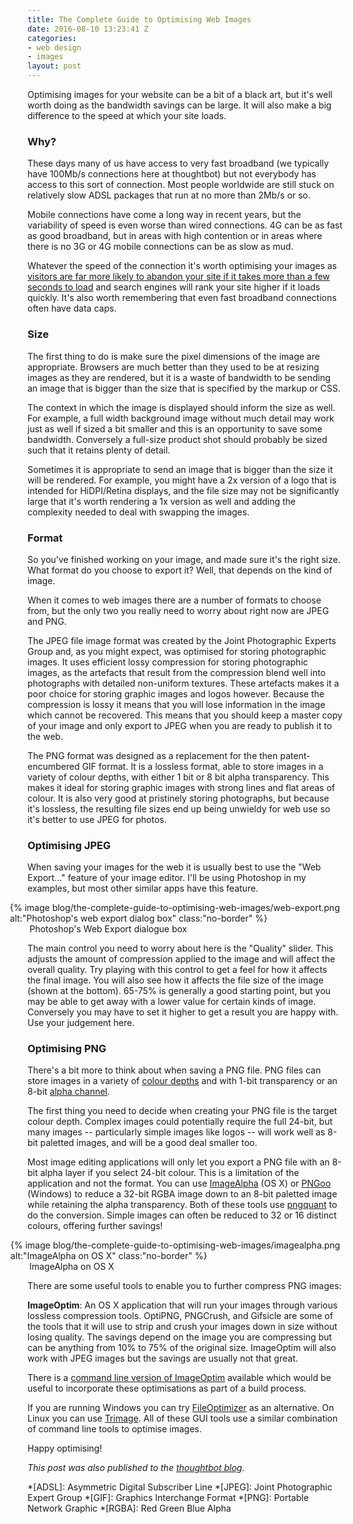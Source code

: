 ```yaml
---
title: The Complete Guide to Optimising Web Images
date: 2016-08-10 13:23:41 Z
categories:
- web design
- images
layout: post
---
```


Optimising images for your website can be a bit of a black art, but it's well worth doing as the bandwidth savings can be large. It will also make a big difference to the speed at which your site loads.

### Why?

These days many of us have access to very fast broadband (we typically have 100Mb/s connections here at thoughtbot) but not everybody has access to this sort of connection. Most people worldwide are still stuck on relatively slow ADSL packages that run at no more than 2Mb/s or so.

Mobile connections have come a long way in recent years, but the variability of speed is even worse than wired connections. 4G can be as fast as good broadband, but in areas with high contention or in areas where there is no 3G or 4G mobile connections can be as slow as mud.

Whatever the speed of the connection it's worth optimising your images as [visitors are far more likely to abandon your site if it takes more than a few seconds to load](https://www.nngroup.com/articles/website-response-times/) and search engines will rank your site higher if it loads quickly. It's also worth remembering that even fast broadband connections often have data caps.

<!-- more -->

### Size

The first thing to do is make sure the pixel dimensions of the image are appropriate. Browsers are much better than they used to be at resizing images as they are rendered, but it is a waste of bandwidth to be sending an image that is bigger than the size that is specified by the markup or CSS.

The context in which the image is displayed should inform the size as well. For example, a full width background image without much detail may work just as well if sized a bit smaller and this is an opportunity to save some bandwidth. Conversely a full-size product shot should probably be sized such that it retains plenty of detail.

Sometimes it is appropriate to send an image that is bigger than the size it will be rendered. For example, you might have a 2x version of a logo that is intended for HiDPI/Retina displays, and the file size may not be significantly large that it's worth rendering a 1x version as well and adding the complexity needed to deal with swapping the images.

### Format

So you've finished working on your image, and made sure it's the right size. What format do you choose to export it? Well, that depends on the kind of image.

When it comes to web images there are a number of formats to choose from, but the only two you really need to worry about right now are JPEG and PNG.

The JPEG file image format was created by the Joint Photographic Experts Group and, as you might expect, was optimised for storing photographic images. It uses efficient lossy compression for storing photographic images, as the artefacts that result from the compression blend well into photographs with detailed non-uniform textures. These artefacts makes it a poor choice for storing graphic images and logos however. Because the compression is lossy it means that you will lose information in the image which cannot be recovered. This means that you should keep a master copy of your image and only export to JPEG when you are ready to publish it to the web.

The PNG format was designed as a replacement for the then patent-encumbered GIF format. It is a lossless format, able to store images in a variety of colour depths, with either 1 bit or 8 bit alpha transparency. This makes it ideal for storing graphic images with strong lines and flat areas of colour. It is also very good at pristinely storing photographs, but because it's lossless, the resulting file sizes end up being unwieldy for web use so it's better to use JPEG for photos.

### Optimising JPEG

When saving your images for the web it is usually best to use the "Web Export..." feature of your image editor. I'll be using Photoshop in my examples, but most other similar apps have this feature.

<figure style="margin-left: -5.6%; margin-right: -5.7%;">
  {% image blog/the-complete-guide-to-optimising-web-images/web-export.png alt:"Photoshop's web export dialog box" class:"no-border" %}
  <figcaption style="margin-left: 5.6%; margin-right: 5.7%;">Photoshop's Web Export dialogue box</figcaption>
</figure>

The main control you need to worry about here is the "Quality" slider. This adjusts the amount of compression applied to the image and will affect the overall quality. Try playing with this control to get a feel for how it affects the final image. You will also see how it affects the file size of the image (shown at the bottom). 65-75% is generally a good starting point, but you may be able to get away with a lower value for certain kinds of image. Conversely you may have to set it higher to get a result you are happy with. Use your judgement here.

### Optimising PNG

There's a bit more to think about when saving a PNG file. PNG files can store images in a variety of [colour depths](https://en.wikipedia.org/wiki/Color_depth) and with 1-bit transparency or an 8-bit [alpha channel](https://en.wikipedia.org/wiki/Alpha_compositing).

The first thing you need to decide when creating your PNG file is the target colour depth. Complex images could potentially require the full 24-bit, but many images -- particularly simple images like logos -- will work well as 8-bit paletted images, and will be a good deal smaller too.

Most image editing applications will only let you export a PNG file with an 8-bit alpha layer if you select 24-bit colour. This is a limitation of the application and not the format. You can use [ImageAlpha](http://pngmini.com) (OS X) or [PNGoo](http://pngquant.org/PNGoo.0.1.1.zip) (Windows) to reduce a 32-bit RGBA image down to an 8-bit paletted image while retaining the alpha transparency. Both of these tools use [pngquant](http://pngquant.org) to do the conversion. Simple images can often be reduced to 32 or 16 distinct colours, offering further savings!

<figure style="margin-left: -5.4%; margin-right: -5.5%;">
  {% image blog/the-complete-guide-to-optimising-web-images/imagealpha.png alt:"ImageAlpha on OS X" class:"no-border" %}
  <figcaption style="margin-left: 5.4%; margin-right: 5.5%;">ImageAlpha on OS X</figcaption>
</figure>

There are some useful tools to enable you to further compress PNG images:

**ImageOptim**: An OS X application that will run your images through various lossless compression tools. OptiPNG, PNGCrush, and Gifsicle are some of the tools that it will use to strip and crush your images down in size without losing quality. The savings depend on the image you are compressing but can be anything from 10% to 75% of the original size. ImageOptim will also work with JPEG images but the savings are usually not that great.

There is a [command line version of ImageOptim](https://github.com/JamieMason/ImageOptim-CLI) available which would be useful to incorporate these optimisations as part of a build process.

If you are running Windows you can try [FileOptimizer](http://nikkhokkho.sourceforge.net/static.php?page=FileOptimizer) as an alternative. On Linux you can use [Trimage](https://trimage.org). All of these GUI tools use a similar combination of command line tools to optimise images.

Happy optimising!

*This post was also published to the [thoughtbot blog](https://robots.thoughtbot.com/the-complete-guide-to-optimising-web-images).*

*[ADSL]: Asymmetric Digital Subscriber Line
*[JPEG]: Joint Photographic Expert Group
*[GIF]: Graphics Interchange Format
*[PNG]: Portable Network Graphic
*[RGBA]: Red Green Blue Alpha
